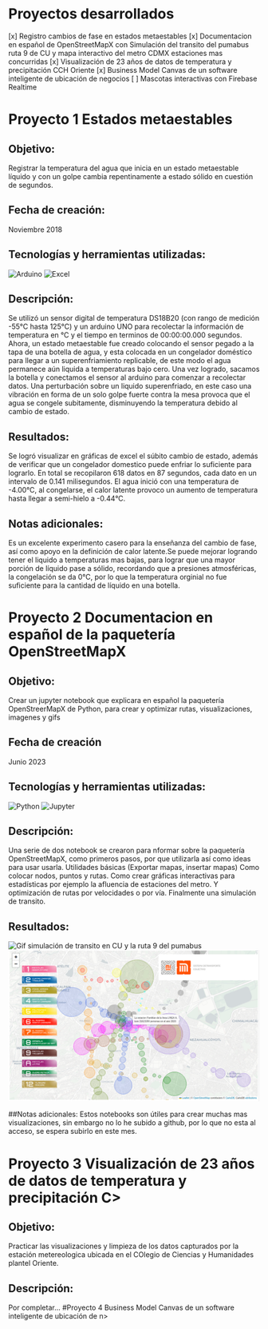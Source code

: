 # Proyectos desarrollados

[x] Registro cambios de fase en estados metaestables
[x] Documentacion en español de OpenStreetMapX con Simulación del transito del pumabus ruta 9 de CU y mapa interactivo del metro CDMX estaciones mas concurridas
[x] Visualización de 23 años de datos de temperatura y precipitación CCH Oriente
[x] Business Model Canvas de un software inteligente de ubicación de negocios
[ ] Mascotas interactivas con Firebase Realtime

# Proyecto 1 Estados metaestables
## Objetivo: 
Registrar la temperatura del agua que inicia en un estado metaestable líquido y con un golpe cambia repentinamente a estado sólido en cuestión de segundos.
## Fecha de creación:
Noviembre 2018
## Tecnologías y herramientas utilizadas:
![Arduino](https://img.shields.io/badge/Arduino-00979D?style=for-the-badge&logo=Arduino&logoColor=white)
![Excel](https://img.shields.io/badge/Excel-217346?style=for-the-badge&logo=microsoft-excel&logoColor=white)

## Descripción:
Se utilizó un sensor digital de temperatura DS18B20 (con rango de medición -55°C hasta 125°C) y un arduino UNO para recolectar la información de temperatura en °C y el tiempo en terminos de 00:00:00.000 segundos.
Ahora, un estado metaestable fue creado colocando el sensor pegado a la tapa de una botella de agua, y esta colocada en un congelador doméstico para llegar a un superenfriamiento replicable, de este modo el agua permanece aún liquida a temperaturas bajo cero. Una vez logrado, sacamos la botella y conectamos el sensor al arduino para comenzar a recolectar datos. 
Una perturbación sobre un liquido superenfriado, en este caso una vibración en forma de un solo golpe fuerte contra la mesa provoca que el agua se congele subitamente, disminuyendo la temperatura debido al cambio de estado.

## Resultados: 
Se logró visualizar en gráficas de excel el súbito cambio de estado, además de verificar que un congelador domestico puede enfriar lo suficiente para lograrlo. 
En total se recopilaron 618 datos en 87 segundos, cada dato en un intervalo de 0.141 milisegundos.
El agua inició con una temperatura de -4.00°C, al congelarse, el calor latente provoco un aumento de temperatura hasta llegar a semi-hielo a -0.44°C.

## Notas adicionales:
Es un excelente experimento casero para la enseñanza del cambio de fase, así como apoyo en la definición de calor latente.Se puede mejorar logrando tener el liquido a temperaturas mas bajas, para lograr que una mayor porción de líquido pase a sólido, recordando que a presiones atmosféricas, la congelación se da 0°C, por lo que la temperatura orginial no fue suficiente para la cantidad de líquido en una botella.
 
# Proyecto 2 Documentacion en español de la paquetería  OpenStreetMapX

## Objetivo: 
Crear un jupyter notebook que explicara en español la paquetería OpenStreerMapX de Python, para crear y optimizar rutas, visualizaciones, imagenes y gifs
## Fecha de creación 
Junio 2023
## Tecnologías y herramientas utilizadas:
![Python](https://img.shields.io/badge/Python-3776AB?style=for-the-badge&logo=python&logoColor=white)
![Jupyter](https://img.shields.io/badge/Jupyter-F37626?style=for-the-badge&logo=Jupyter&logoColor=white)

## Descripción:
Una serie de dos notebook se crearon para nformar sobre la paquetería OpenStreetMapX, como primeros pasos, por que utilizarla así como ideas para usar usarla. Utilidades básicas (Exportar mapas, insertar mapas)
Como colocar nodos, puntos y rutas.
Como crear gráficas interactivas para estadísticas por ejemplo la afluencia de estaciones del metro. Y optimización de rutas por velocidades o por vía.
Finalmente una simulación de transito.

## Resultados:
![Gif simulación de transito en CU y la ruta 9 del pumabus](./imagenes/anim_ttc.gif)
![Logo del proyecto](./imagenes/simulacionMetro.png)

##Notas adicionales:
Estos notebooks son útiles para crear muchas mas visualizaciones, sin embargo no lo he subido a github, por lo que no esta al acceso, se espera subirlo en este mes.

# Proyecto 3 Visualización de 23 años de datos de temperatura y precipitación C>

## Objetivo:
Practicar las visualizaciones y limpieza de los datos capturados por la estación metereologica ubicada en el COlegio de Ciencias y Humanidades plantel Oriente.
 
## Descripción:
Por completar...
#Proyecto 4 Business Model Canvas de un software inteligente de ubicación de n>


